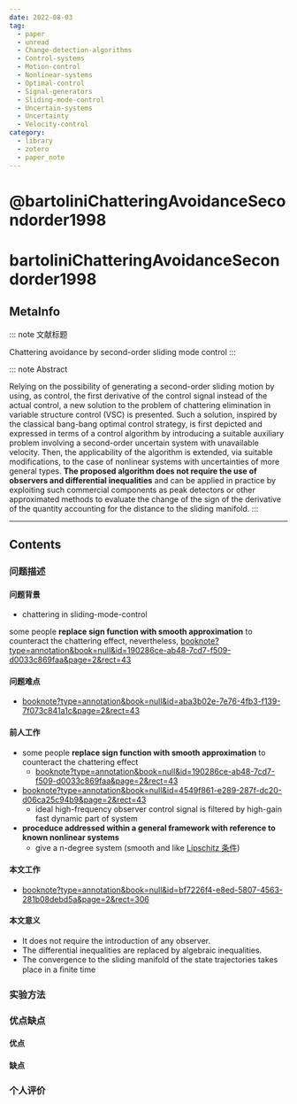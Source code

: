 ```yaml
---
date: 2022-08-03
tag:
  - paper
  - unread
  - Change-detection-algorithms
  - Control-systems
  - Motion-control
  - Nonlinear-systems
  - Optimal-control
  - Signal-generators
  - Sliding-mode-control
  - Uncertain-systems
  - Uncertainty
  - Velocity-control
category:
  - library
  - zotero
  - paper_note
---
```


# @bartoliniChatteringAvoidanceSecondorder1998

# bartoliniChatteringAvoidanceSecondorder1998

## MetaInfo

::: note 文献标题

 Chattering avoidance by second-order sliding mode control
:::

::: note Abstract

Relying on the possibility of generating a second-order sliding motion by using, as control, the first derivative of the control signal instead of the actual control, a new solution to the problem of chattering elimination in variable structure control (VSC) is presented. Such a solution, inspired by the classical bang-bang optimal control strategy, is first depicted and expressed in terms of a control algorithm by introducing a suitable auxiliary problem involving a second-order uncertain system with unavailable velocity. Then, the applicability of the algorithm is extended, via suitable modifications, to the case of nonlinear systems with uncertainties of more general types. **The proposed algorithm does not require the use of observers and differential inequalities** and can be applied in practice by exploiting such commercial components as peak detectors or other approximated methods to evaluate the change of the sign of the derivative of the quantity accounting for the distance to the sliding manifold.
:::

****
## Contents

### 问题描述

#### 问题背景

- chattering in sliding-mode-control

some people **replace sign function with smooth approximation** to counteract the chattering effect, nevertheless, [booknote?type=annotation&book=null&id=190286ce-ab48-7cd7-f509-d0033c869faa&page=2&rect=43](.//)


#### 问题难点

- [booknote?type=annotation&book=null&id=aba3b02e-7e76-4fb3-f139-7f073c841a1c&page=2&rect=43](.//)

#### 前人工作

- some people **replace sign function with smooth approximation** to counteract the chattering effect
	- [booknote?type=annotation&book=null&id=190286ce-ab48-7cd7-f509-d0033c869faa&page=2&rect=43](.//)
- [booknote?type=annotation&book=null&id=4549f861-e289-287f-dc20-d06ca25c94b9&page=2&rect=43](.//)
	- ideal high-frequency observer control signal is filtered by high-gain fast dynamic part of system
- **proceduce addressed within a general framework with reference to known nonlinear systems**
	- give a n-degree system (smooth and like [Lipschitz 条件](./../math/杂项/Lipschitz-条件.md))

#### 本文工作

- [booknote?type=annotation&book=null&id=bf7226f4-e8ed-5807-4563-281b08debd5a&page=2&rect=306](.//)

#### 本文意义

- It does not require the introduction of any observer.
- The differential inequalities are replaced by algebraic inequalities.
- The convergence to the sliding manifold of the state trajectories takes place in a ﬁnite time


### 实验方法


### 优点缺点

#### 优点

#### 缺点

### 个人评价
